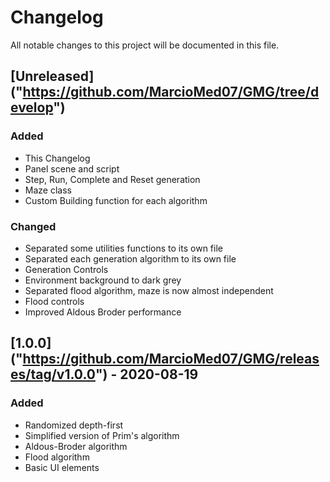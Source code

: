 # Changelog
All notable changes to this project will be documented in this file.

## [Unreleased] ("https://github.com/MarcioMed07/GMG/tree/develop")
### Added
- This Changelog
- Panel scene and script
- Step, Run, Complete and Reset generation
- Maze class
- Custom Building function for each algorithm
### Changed
- Separated some utilities functions to its own file
- Separated each generation algorithm to its own file
- Generation Controls
- Environment background to dark grey
- Separated flood algorithm, maze is now almost independent
- Flood controls
- Improved Aldous Broder performance
## [1.0.0] ("https://github.com/MarcioMed07/GMG/releases/tag/v1.0.0") - 2020-08-19
### Added
- Randomized depth-first
- Simplified version of Prim's algorithm
- Aldous-Broder algorithm
- Flood algorithm
- Basic UI elements 
